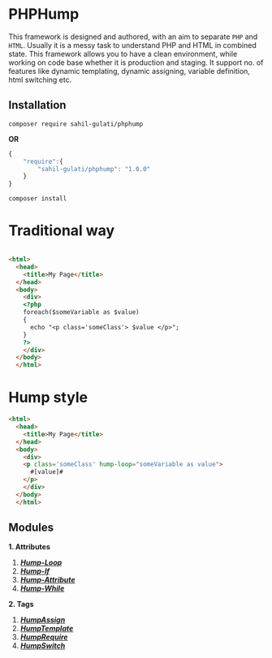 # PHPHump #

This framework is designed and authored, with an aim to separate `PHP` and `HTML`. Usually it is a messy task to understand PHP and HTML in combined state. This framework allows you to have a clean environment, while working on code base whether it is production and staging. It support no. of features like dynamic templating, dynamic assigning, variable definition, html switching etc.


## Installation
`composer require sahil-gulati/phphump`

**OR**

```javascript
{
    "require":{
        "sahil-gulati/phphump": "1.0.0"
    }
}
```
`composer install`


# Traditional way #

```HTML

<html>
  <head>
    <title>My Page</title>
  </head>
  <body>
    <div>
    <?php 
    foreach($someVariable as $value)
    {
      echo "<p class='someClass'> $value </p>";
    }
    ?>
    </div>
  </body>
  </html>
```

# Hump style #

```HTML
<html>
  <head>
    <title>My Page</title>
  </head>
  <body>
    <div>
    <p class='someClass' hump-loop="someVariable as value"> 
      #[value]# 
    </p>
    </div>
  </body>
  </html>
```
## Modules  ##

**1. Attributes**
    
   1. [***Hump-Loop***](https://github.com/Sahil-Gulati/PHPHump/blob/master/GuideMDs/HumpLoop.md)
   2. [***Hump-If***](https://github.com/Sahil-Gulati/PHPHump/blob/master/GuideMDs/HumpIf.md)
   3. [***Hump-Attribute***](https://github.com/Sahil-Gulati/PHPHump/blob/master/GuideMDs/HumpAttribute.md)
   4. [***Hump-While***](https://github.com/Sahil-Gulati/PHPHump/blob/master/GuideMDs/HumpWhile.md)

**2. Tags**

   1. [***HumpAssign***](https://github.com/Sahil-Gulati/PHPHump/blob/master/GuideMDs/HumpAssign.md)
   2. [***HumpTemplate***](https://github.com/Sahil-Gulati/PHPHump/blob/master/GuideMDs/HumpTemplate.md)
   3. [***HumpRequire***](https://github.com/Sahil-Gulati/PHPHump/blob/master/GuideMDs/HumpRequire.md)
   4. [***HumpSwitch***](https://github.com/Sahil-Gulati/PHPHump/blob/master/GuideMDs/HumpSwitch.md)

